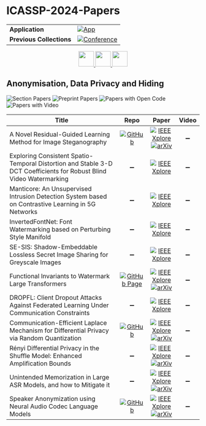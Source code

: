 # ICASSP-2024-Papers

<table>
    <tr>
        <td><strong>Application</strong></td>
        <td>
            <a href="https://huggingface.co/spaces/DmitryRyumin/NewEraAI-Papers" style="float:left;">
                <img src="https://img.shields.io/badge/🤗-NewEraAI--Papers-FFD21F.svg" alt="App" />
            </a>
        </td>
    </tr>
    <tr>
        <td><strong>Previous Collections</strong></td>
        <td>
            <a href="https://github.com/DmitryRyumin/ICASSP-2023-24-Papers/blob/main/README_2023.md">
                <img src="http://img.shields.io/badge/ICASSP-2023-0073AE.svg" alt="Conference">
            </a>
        </td>
    </tr>
</table>

<div align="center">
    <a href="https://github.com/DmitryRyumin/ICASSP-2023-24-Papers/blob/main/sections/2024/main/MMSP-P1.md">
        <img src="https://cdn.jsdelivr.net/gh/DmitryRyumin/NewEraAI-Papers@main/images/left.svg" width="40" alt="" />
    </a>
    <a href="https://github.com/DmitryRyumin/ICASSP-2023-24-Papers/">
        <img src="https://cdn.jsdelivr.net/gh/DmitryRyumin/NewEraAI-Papers@main/images/home.svg" width="40" alt="" />
    </a>
    <a href="https://github.com/DmitryRyumin/ICASSP-2023-24-Papers/blob/main/sections/2024/main/IVMSP-P1.md">
        <img src="https://cdn.jsdelivr.net/gh/DmitryRyumin/NewEraAI-Papers@main/images/right.svg" width="40" alt="" />
    </a>
</div>

## Anonymisation, Data Privacy and Hiding

![Section Papers](https://img.shields.io/badge/Section%20Papers-11-42BA16) ![Preprint Papers](https://img.shields.io/badge/Preprint%20Papers-3-b31b1b) ![Papers with Open Code](https://img.shields.io/badge/Papers%20with%20Open%20Code-2-1D7FBF) ![Papers with Video](https://img.shields.io/badge/Papers%20with%20Video-0-FF0000)

| **Title** | **Repo** | **Paper** | **Video** |
|-----------|:--------:|:---------:|:---------:|
| A Novel Residual-Guided Learning Method for Image Steganography | [![GitHub](https://img.shields.io/github/stars/YMXxtc/Deepsteg?style=flat)](https://github.com/YMXxtc/Deepsteg) | [![IEEE Xplore](https://img.shields.io/badge/IEEE-10446443-E4A42C.svg)](https://ieeexplore.ieee.org/document/10446443) <br /> [![arXiv](https://img.shields.io/badge/arXiv-2312.01080-b31b1b.svg)](https://arxiv.org/abs/2312.01080) | :heavy_minus_sign: |
| Exploring Consistent Spatio-Temporal Distortion and Stable 3-D DCT Coefficients for Robust Blind Video Watermarking | :heavy_minus_sign: | [![IEEE Xplore](https://img.shields.io/badge/IEEE-10446415-E4A42C.svg)](https://ieeexplore.ieee.org/document/10446415) | :heavy_minus_sign: |
| Manticore: An Unsupervised Intrusion Detection System based on Contrastive Learning in 5G Networks | :heavy_minus_sign: | [![IEEE Xplore](https://img.shields.io/badge/IEEE-10447814-E4A42C.svg)](https://ieeexplore.ieee.org/document/10447814) | :heavy_minus_sign: |
| InvertedFontNet: Font Watermarking based on Perturbing Style Manifold | :heavy_minus_sign: | [![IEEE Xplore](https://img.shields.io/badge/IEEE-10446897-E4A42C.svg)](https://ieeexplore.ieee.org/document/10446897) | :heavy_minus_sign: |
| SE-SIS: Shadow-Embeddable Lossless Secret Image Sharing for Greyscale Images | :heavy_minus_sign: | [![IEEE Xplore](https://img.shields.io/badge/IEEE-10448082-E4A42C.svg)](https://ieeexplore.ieee.org/document/10448082) | :heavy_minus_sign: |
| Functional Invariants to Watermark Large Transformers | [![GitHub Page](https://img.shields.io/badge/GitHub-Page-159957.svg)](https://pierrefdz.github.io/publications/invariancewm/) | [![IEEE Xplore](https://img.shields.io/badge/IEEE-10447264-E4A42C.svg)](https://ieeexplore.ieee.org/document/10447264) <br /> [![arXiv](https://img.shields.io/badge/arXiv-2310.11446-b31b1b.svg)](https://arxiv.org/abs/2310.11446) | :heavy_minus_sign: |
| DROPFL: Client Dropout Attacks Against Federated Learning Under Communication Constraints | :heavy_minus_sign: | [![IEEE Xplore](https://img.shields.io/badge/IEEE-10446609-E4A42C.svg)](https://ieeexplore.ieee.org/document/10446609) | :heavy_minus_sign: |
| Communication-Efficient Laplace Mechanism for Differential Privacy via Random Quantization | [![GitHub](https://img.shields.io/github/stars/shmoradiali/DyadicQuantizedLaplace?style=flat)](https://github.com/shmoradiali/DyadicQuantizedLaplace) | [![IEEE Xplore](https://img.shields.io/badge/IEEE-10446221-E4A42C.svg)](https://ieeexplore.ieee.org/document/10446221) <br /> [![arXiv](https://img.shields.io/badge/arXiv-2309.06982-b31b1b.svg)](https://arxiv.org/abs/2309.06982) | :heavy_minus_sign: |
| Rényi Differential Privacy in the Shuffle Model: Enhanced Amplification Bounds | :heavy_minus_sign: | [![IEEE Xplore](https://img.shields.io/badge/IEEE-10446115-E4A42C.svg)](https://ieeexplore.ieee.org/document/10446115) <br /> [![arXiv](https://img.shields.io/badge/arXiv-2401.04306-b31b1b.svg)](https://arxiv.org/abs/2401.04306) | :heavy_minus_sign: |
| Unintended Memorization in Large ASR Models, and how to Mitigate it | :heavy_minus_sign: | [![IEEE Xplore](https://img.shields.io/badge/IEEE-10446083-E4A42C.svg)](https://ieeexplore.ieee.org/document/10446083) <br /> [![arXiv](https://img.shields.io/badge/arXiv-2310.11739-b31b1b.svg)](https://arxiv.org/abs/2310.11739) | :heavy_minus_sign: |
| Speaker Anonymization using Neural Audio Codec Language Models | [![GitHub](https://img.shields.io/github/stars/eurecom-asp/spk_anon_nac_lm?style=flat)](https://github.com/eurecom-asp/spk_anon_nac_lm) | [![IEEE Xplore](https://img.shields.io/badge/IEEE-10447871-E4A42C.svg)](https://ieeexplore.ieee.org/document/10447871) <br /> [![arXiv](https://img.shields.io/badge/arXiv-2309.14129-b31b1b.svg)](https://arxiv.org/abs/2309.14129) | :heavy_minus_sign: |
